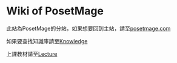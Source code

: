 # Wiki of PosetMage

此站為PosetMage的分站，如果想要回到主站，請至[posetmage.com](https://posetmage.com)

如果要查找知識庫請至[Knowledge](/Knowledge/)

上課教材請至[Lecture]()

